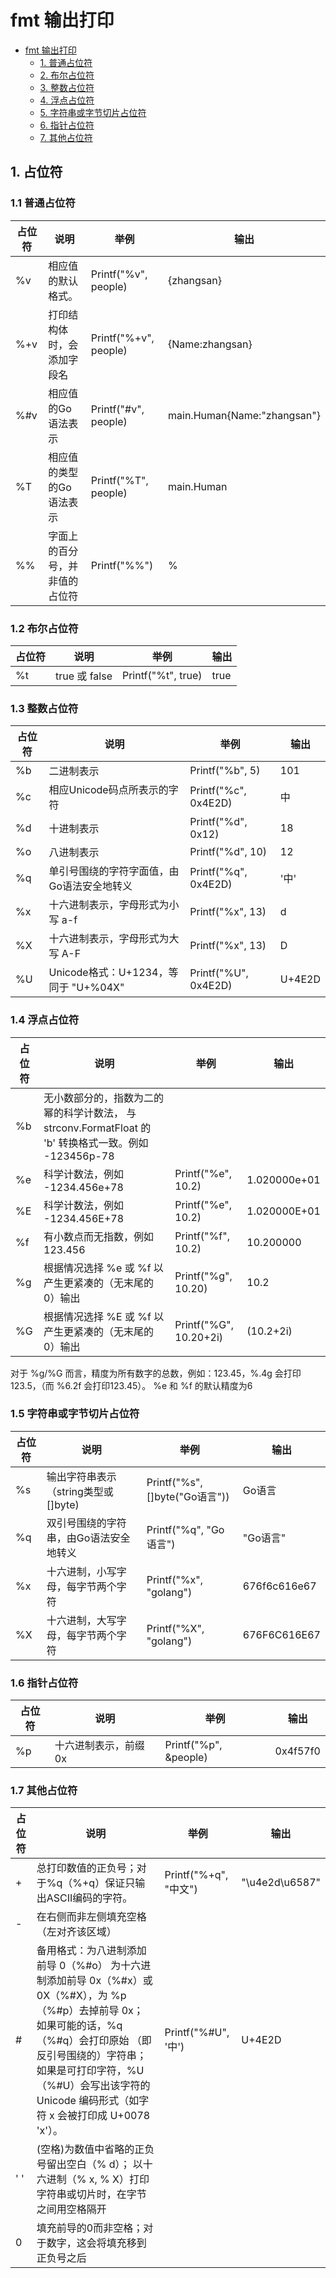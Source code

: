 # fmt 输出打印

<!-- @import "[TOC]" {cmd="toc" depthFrom=1 depthTo=6 orderedList=false} -->

<!-- code_chunk_output -->

- [fmt 输出打印](#fmt-输出打印)
  - [1. 普通占位符](#1-普通占位符)
  - [2. 布尔占位符](#2-布尔占位符)
  - [3. 整数占位符](#3-整数占位符)
  - [4. 浮点占位符](#4-浮点占位符)
  - [5. 字符串或字节切片占位符](#5-字符串或字节切片占位符)
  - [6. 指针占位符](#6-指针占位符)
  - [7. 其他占位符](#7-其他占位符)

<!-- /code_chunk_output -->

## 1. 占位符

### 1.1 普通占位符

| 占位符 | 说明 | 举例 | 输出 |
| -- | -- | -- | -- |
| %v | 相应值的默认格式。 | Printf("%v", people) | {zhangsan} |
| %+v | 打印结构体时，会添加字段名 | Printf("%+v", people) | {Name:zhangsan} |
| %#v | 相应值的Go语法表示 | Printf("#v", people) | main.Human{Name:"zhangsan"} |
| %T | 相应值的类型的Go语法表示 | Printf("%T", people) | main.Human |
| %% | 字面上的百分号，并非值的占位符 | Printf("%%") | % |


### 1.2 布尔占位符

| 占位符 | 说明 | 举例 | 输出 |
| -- | -- | -- | -- |
| %t | true 或 false | Printf("%t", true) | true |

### 1.3 整数占位符

| 占位符 | 说明 | 举例 | 输出 |
| -- | -- | -- | -- |
| %b | 二进制表示 | Printf("%b", 5) | 101 |
| %c | 相应Unicode码点所表示的字符 | Printf("%c", 0x4E2D) | 中 |
| %d | 十进制表示 | Printf("%d", 0x12) | 18 |
| %o | 八进制表示 | Printf("%d", 10) | 12 |
| %q | 单引号围绕的字符字面值，由Go语法安全地转义 | Printf("%q", 0x4E2D) | '中' |
| %x | 十六进制表示，字母形式为小写 a-f | Printf("%x", 13) | d |
| %X | 十六进制表示，字母形式为大写 A-F | Printf("%x", 13) | D |
| %U | Unicode格式：U+1234，等同于 "U+%04X" | Printf("%U", 0x4E2D) | U+4E2D |

### 1.4 浮点占位符

| 占位符 | 说明 | 举例 | 输出 |
| -- | -- | -- | -- |
| %b | 无小数部分的，指数为二的幂的科学计数法， 与 strconv.FormatFloat 的 'b' 转换格式一致。例如 -123456p-78 |  |  |
| %e | 科学计数法，例如 -1234.456e+78 | Printf("%e", 10.2) | 1.020000e+01 |
| %E | 科学计数法，例如 -1234.456E+78 | Printf("%e", 10.2) | 1.020000E+01 |
| %f | 有小数点而无指数，例如 123.456 | Printf("%f", 10.2) | 10.200000 |
| %g | 根据情况选择 %e 或 %f 以产生更紧凑的（无末尾的0）输出 | Printf("%g", 10.20) | 10.2 |
| %G | 根据情况选择 %E 或 %f 以产生更紧凑的（无末尾的0）输出 | Printf("%G", 10.20+2i) | (10.2+2i) |

对于 %g/%G 而言，精度为所有数字的总数，例如：123.45，%.4g 会打印123.5，（而 %6.2f 会打印123.45）。
%e 和 %f 的默认精度为6

### 1.5 字符串或字节切片占位符

| 占位符 | 说明 | 举例 | 输出 |
| -- | -- | -- | -- |
| %s | 输出字符串表示（string类型或[]byte) | Printf("%s", []byte("Go语言")) | Go语言 |
| %q | 双引号围绕的字符串，由Go语法安全地转义 | Printf("%q", "Go语言") | "Go语言" |
| %x | 十六进制，小写字母，每字节两个字符 | Printf("%x", "golang") | 676f6c616e67 |
| %X | 十六进制，大写字母，每字节两个字符 | Printf("%X", "golang") | 676F6C616E67 |

### 1.6 指针占位符

| 占位符 | 说明 | 举例 | 输出 |
| -- | -- | -- | -- |
| %p | 十六进制表示，前缀 0x | Printf("%p", &people) | 0x4f57f0 |

### 1.7 其他占位符

| 占位符 | 说明 | 举例 | 输出 |
| -- | -- | -- | -- |
| + | 总打印数值的正负号；对于%q（%+q）保证只输出ASCII编码的字符。 | Printf("%+q", "中文") | "\u4e2d\u6587" |
| - | 在右侧而非左侧填充空格（左对齐该区域） |  |  |
| # | 备用格式：为八进制添加前导 0（%#o） 为十六进制添加前导 0x（%#x）或 0X（%#X），为 %p（%#p）去掉前导 0x； 如果可能的话，%q（%#q）会打印原始 （即反引号围绕的）字符串； 如果是可打印字符，%U（%#U）会写出该字符的 Unicode 编码形式（如字符 x 会被打印成 U+0078 'x'）。 | Printf("%#U", '中') | U+4E2D |
| ' ' | (空格)为数值中省略的正负号留出空白（% d）； 以十六进制（% x, % X）打印字符串或切片时，在字节之间用空格隔开 |  |  |
| 0 | 填充前导的0而非空格；对于数字，这会将填充移到正负号之后 |  |  |
